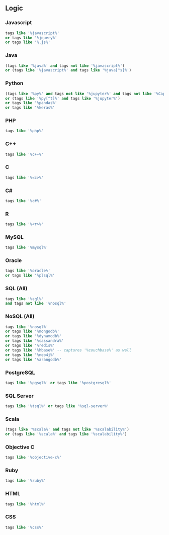## Logic

### Javascript
```sql
tags like '%javascript%' 
or tags like '%jquery%' 
or tags like '%.js%'
```
### Java
```sql
(tags like '%java%' and tags not like '%javascript%') 
or (tags like '%javascript%' and tags like '%java[^s]%')
```
### Python
```sql
(tags like '%py%' and tags not like '%jupyter%' and tags not like '%Capybara%' and tags not like '%copy\-paste%') 
or (tags like '%py[^t]%' and tags like '%jupyter%') 
or tags like '%pandas%'
or tags like '%keras%'
```
### PHP
```sql
tags like '%php%'
```
### C++
```sql
tags like '%c++%'
```
### C
```sql
tags like '%<c>%'
```
### C#
```sql
tags like '%c#%'
```
### R
```sql
tags like '%<r>%'
```
### MySQL
```sql
tags like '%mysql%'
```
### Oracle
```sql
tags like '%oracle%'
or tags like '%plsql%'
```
### SQL (All)
```sql
tags like '%sql%' 
and tags not like '%nosql%'
```
### NoSQL (All)
```sql
tags like '%nosql%'
or tags like '%mongodb%'
or tags like '%dynamodb%'
or tags like '%cassandra%'
or tags like '%redis%'
or tags like '%hbase%' -- captures '%couchbase%' as well
or tags like '%neo4j%'
or tags like '%arangodb%'
```
### PostgreSQL
```sql
tags like '%pgsql%' or tags like '%postgresql%'
```
### SQL Server
```sql
tags like '%tsql%' or tags like '%sql-server%'
```
### Scala
```sql
(tags like '%scala%' and tags not like '%scalability%') 
or (tags like '%scala%' and tags like '%scalability%')
```
### Objective C
```sql
tags like '%objective-c%'
```
### Ruby
```sql
tags like '%ruby%'
```
### HTML
```sql
tags like '%html%'
```
### CSS
```sql
tags like '%css%'
```
